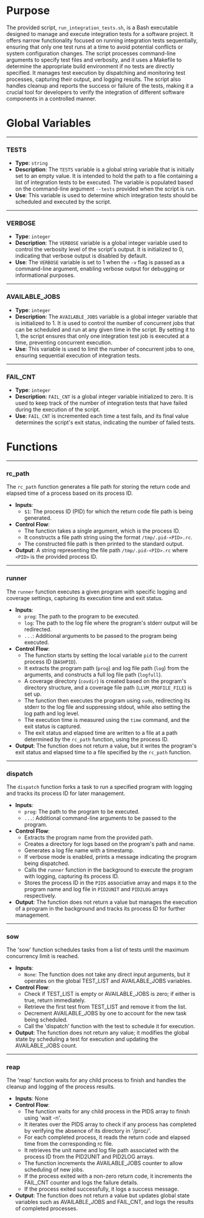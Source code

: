 # Purpose
The provided script, `run_integration_tests.sh`, is a Bash executable designed to manage and execute integration tests for a software project. It offers narrow functionality focused on running integration tests sequentially, ensuring that only one test runs at a time to avoid potential conflicts or system configuration changes. The script processes command-line arguments to specify test files and verbosity, and it uses a Makefile to determine the appropriate build environment if no tests are directly specified. It manages test execution by dispatching and monitoring test processes, capturing their output, and logging results. The script also handles cleanup and reports the success or failure of the tests, making it a crucial tool for developers to verify the integration of different software components in a controlled manner.
# Global Variables

---
### TESTS
- **Type**: `string`
- **Description**: The `TESTS` variable is a global string variable that is initially set to an empty value. It is intended to hold the path to a file containing a list of integration tests to be executed. The variable is populated based on the command-line argument `--tests` provided when the script is run.
- **Use**: This variable is used to determine which integration tests should be scheduled and executed by the script.


---
### VERBOSE
- **Type**: `integer`
- **Description**: The `VERBOSE` variable is a global integer variable used to control the verbosity level of the script's output. It is initialized to 0, indicating that verbose output is disabled by default.
- **Use**: The `VERBOSE` variable is set to 1 when the `-v` flag is passed as a command-line argument, enabling verbose output for debugging or informational purposes.


---
### AVAILABLE\_JOBS
- **Type**: `integer`
- **Description**: The `AVAILABLE_JOBS` variable is a global integer variable that is initialized to 1. It is used to control the number of concurrent jobs that can be scheduled and run at any given time in the script. By setting it to 1, the script ensures that only one integration test job is executed at a time, preventing concurrent execution.
- **Use**: This variable is used to limit the number of concurrent jobs to one, ensuring sequential execution of integration tests.


---
### FAIL\_CNT
- **Type**: `integer`
- **Description**: `FAIL_CNT` is a global integer variable initialized to zero. It is used to keep track of the number of integration tests that have failed during the execution of the script.
- **Use**: `FAIL_CNT` is incremented each time a test fails, and its final value determines the script's exit status, indicating the number of failed tests.


# Functions

---
### rc\_path
The `rc_path` function generates a file path for storing the return code and elapsed time of a process based on its process ID.
- **Inputs**:
    - `$1`: The process ID (PID) for which the return code file path is being generated.
- **Control Flow**:
    - The function takes a single argument, which is the process ID.
    - It constructs a file path string using the format `/tmp/.pid-<PID>.rc`.
    - The constructed file path is then printed to the standard output.
- **Output**: A string representing the file path `/tmp/.pid-<PID>.rc` where `<PID>` is the provided process ID.


---
### runner
The `runner` function executes a given program with specific logging and coverage settings, capturing its execution time and exit status.
- **Inputs**:
    - `prog`: The path to the program to be executed.
    - `log`: The path to the log file where the program's stderr output will be redirected.
    - `...`: Additional arguments to be passed to the program being executed.
- **Control Flow**:
    - The function starts by setting the local variable `pid` to the current process ID (`BASHPID`).
    - It extracts the program path (`prog`) and log file path (`log`) from the arguments, and constructs a full log file path (`logfull`).
    - A coverage directory (`covdir`) is created based on the program's directory structure, and a coverage file path (`LLVM_PROFILE_FILE`) is set up.
    - The function then executes the program using `sudo`, redirecting its stderr to the log file and suppressing stdout, while also setting the log path and log level.
    - The execution time is measured using the `time` command, and the exit status is captured.
    - The exit status and elapsed time are written to a file at a path determined by the `rc_path` function, using the process ID.
- **Output**: The function does not return a value, but it writes the program's exit status and elapsed time to a file specified by the `rc_path` function.


---
### dispatch
The `dispatch` function forks a task to run a specified program with logging and tracks its process ID for later management.
- **Inputs**:
    - `prog`: The path to the program to be executed.
    - `...`: Additional command-line arguments to be passed to the program.
- **Control Flow**:
    - Extracts the program name from the provided path.
    - Creates a directory for logs based on the program's path and name.
    - Generates a log file name with a timestamp.
    - If verbose mode is enabled, prints a message indicating the program being dispatched.
    - Calls the `runner` function in the background to execute the program with logging, capturing its process ID.
    - Stores the process ID in the `PIDS` associative array and maps it to the program name and log file in `PID2UNIT` and `PID2LOG` arrays respectively.
- **Output**: The function does not return a value but manages the execution of a program in the background and tracks its process ID for further management.


---
### sow
The 'sow' function schedules tasks from a list of tests until the maximum concurrency limit is reached.
- **Inputs**:
    - `None`: The function does not take any direct input arguments, but it operates on the global TEST_LIST and AVAILABLE_JOBS variables.
- **Control Flow**:
    - Check if TEST_LIST is empty or AVAILABLE_JOBS is zero; if either is true, return immediately.
    - Retrieve the first test from TEST_LIST and remove it from the list.
    - Decrement AVAILABLE_JOBS by one to account for the new task being scheduled.
    - Call the 'dispatch' function with the test to schedule it for execution.
- **Output**: The function does not return any value; it modifies the global state by scheduling a test for execution and updating the AVAILABLE_JOBS count.


---
### reap
The 'reap' function waits for any child process to finish and handles the cleanup and logging of the process results.
- **Inputs**: None
- **Control Flow**:
    - The function waits for any child process in the PIDS array to finish using 'wait -n'.
    - It iterates over the PIDS array to check if any process has completed by verifying the absence of its directory in '/proc/'.
    - For each completed process, it reads the return code and elapsed time from the corresponding rc file.
    - It retrieves the unit name and log file path associated with the process ID from the PID2UNIT and PID2LOG arrays.
    - The function increments the AVAILABLE_JOBS counter to allow scheduling of new jobs.
    - If the process exited with a non-zero return code, it increments the FAIL_CNT counter and logs the failure details.
    - If the process exited successfully, it logs a success message.
- **Output**: The function does not return a value but updates global state variables such as AVAILABLE_JOBS and FAIL_CNT, and logs the results of completed processes.


